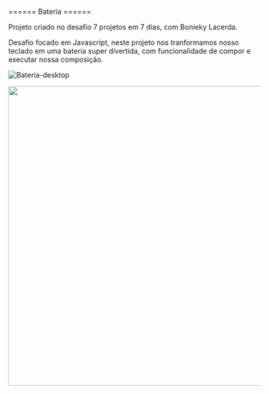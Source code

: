 ====== Bateria ======

 Projeto criado no desafio 7 projetos em 7 dias, com Bonieky Lacerda.

 Desafio focado em Javascript, neste projeto nos tranformamos nosso teclado em uma bateria super divertida, com funcionalidade de compor e executar nossa composição.
 
 ![Bateria-desktop](https://user-images.githubusercontent.com/62466598/141495908-60cf58ff-9063-48db-acc8-93a553041f8c.png)

 
  <div align-center">
    <img src=" https://user-images.githubusercontent.com/62466598/141495397-76e2bd72-4543-43d2-a854-f476776a0c4e.png" width="600px" />
   </div>

